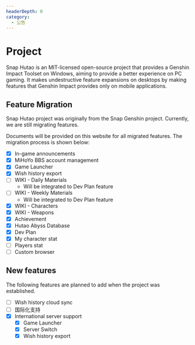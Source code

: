 ```yaml
---
headerDepth: 0
category:
  - 公告
---
```


# Project

Snap Hutao is an MIT-licensed open-source project that provides a Genshin Impact Toolset on Windows, aiming to provide a better experience on PC gaming. It makes undestructive feature expansions on desktops by making features that Genshin Impact provides only on mobile applications.

## Feature Migration
Snap Hutao project was originally from the Snap Genshin project. Currently, we are still migrating features.

Documents will be provided on this website for all migrated features. The migration process is shown below:

- [x] In-game announcements
- [x] MiHoYo BBS account management
- [x] Game Launcher
- [x] Wish history export
- [ ] WIKI - Daily Materials
  - Will be integrated to Dev Plan feature
- [ ] WIKI - Weekly Materials
  - Will be integrated to Dev Plan feature
- [x] WIKI - Characters
- [x] WIKI - Weapons
- [x] Achievement
- [x] Hutao Abyss Database
- [x] Dev Plan
- [x] My character stat
- [ ] Players stat
- [ ] Custom browser

## New features

The following features are planned to add when the project was established.
- [ ] Wish history cloud sync
- [ ] 国际化支持
- [x] International server support
  - [x] Game Launcher
  - [x] Server Switch
  - [x] Wish history export